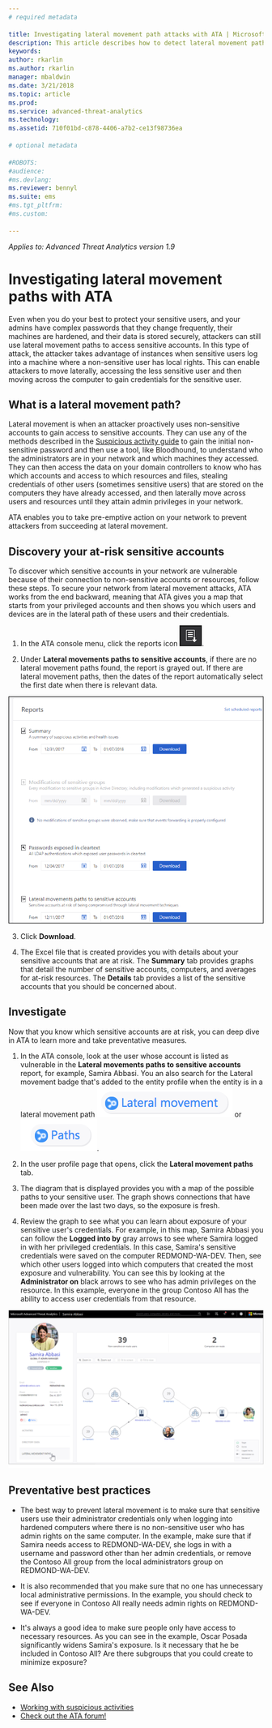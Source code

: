 ```yaml
---
# required metadata

title: Investigating lateral movement path attacks with ATA | Microsoft Docs
description: This article describes how to detect lateral movement path attacks with Advanced Threat Analytics (ATA).
keywords:
author: rkarlin
ms.author: rkarlin
manager: mbaldwin
ms.date: 3/21/2018
ms.topic: article
ms.prod:
ms.service: advanced-threat-analytics
ms.technology:
ms.assetid: 710f01bd-c878-4406-a7b2-ce13f98736ea

# optional metadata

#ROBOTS:
#audience:
#ms.devlang:
ms.reviewer: bennyl
ms.suite: ems
#ms.tgt_pltfrm:
#ms.custom:

---
```


*Applies to: Advanced Threat Analytics version 1.9*

# Investigating lateral movement paths with ATA

Even when you do your best to protect your sensitive users, and your admins have complex passwords that they change frequently, their machines are hardened, and their data is stored securely, attackers can still use lateral movement paths to access sensitive accounts. In this type of attack, the attacker takes advantage of instances when sensitive users log into a machine where a non-sensitive user has local rights. This can enable attackers to move laterally, accessing the less sensitive user and then moving across the computer to gain credentials for the sensitive user. 

## What is a lateral movement path?

Lateral movement is when an attacker proactively uses non-sensitive accounts to gain access to sensitive accounts. They can use any of the methods described in the [Suspicious activity guide](suspicious-activity-guide.md) to gain the initial non-sensitive password and then use a tool, like Bloodhound, to understand who the administrators are in your network and which machines they accessed. They can then access the data on your domain controllers to know who has which accounts and access to which resources and files, stealing credentials of other users (sometimes sensitive users) that are stored on the computers they have already accessed, and then laterally move across users and resources until they attain admin privileges in your network. 

ATA enables you to take pre-emptive action on your network to prevent attackers from succeeding at lateral movement.

## Discovery your at-risk sensitive accounts

To discover which sensitive accounts in your network are vulnerable because of their connection to non-sensitive accounts or resources, follow these steps. To secure your network from lateral movement attacks, ATA works from the end backward, meaning that ATA gives you a map that starts from your privileged accounts and then shows you which users and devices are in the lateral path of these users and their credentials.

1. In the ATA console menu, click the reports icon ![reports icon](./media/ata-report-icon.png).

2. Under **Lateral movements paths to sensitive accounts**, if there are no lateral movement paths found, the report is grayed out. If there are lateral movement paths, then the dates of the report automatically select the first date when there is relevant data. 

 ![reports](./media/reports.png)

3. Click **Download**.

3. The Excel file that is created provides you with details about your sensitive accounts that are at risk. The **Summary** tab provides graphs that detail the number of sensitive accounts, computers, and averages for at-risk resources. The **Details** tab provides a list of the sensitive accounts that you should be concerned about.


## Investigate

Now that you know which sensitive accounts are at risk, you can deep dive in ATA to learn more and take preventative measures.

1. In the ATA console, look at the user whose account is listed as vulnerable in the **Lateral movements paths to sensitive accounts** report, for example, Samira Abbasi. You an also search for the Lateral movement badge that's added to the entity profile when the entity is in a lateral movement path ![lateral icon](./media/lateral-movement-icon.png) or ![path icon](./media/paths-icon.png).

2. In the user profile page that opens, click the **Lateral movement paths** tab.

3. The diagram that is displayed provides you with a map of the possible paths to your sensitive user. The graph shows connections that have been made over the last two days, so the exposure is fresh.

4. Review the graph to see what you can learn about exposure of your sensitive user's credentials. For example, in this map, Samira Abbasi you can follow the **Logged into by** gray arrows to see where Samira logged in with her privileged credentials. In this case, Samira's sensitive credentials were saved on the computer REDMOND-WA-DEV. Then, see which other users logged into which computers that created the most exposure and vulnerability. You can see this by looking at the **Administrator on** black arrows to see who has admin privileges on the resource. In this example, everyone in the group Contoso All has the ability to access user credentials from that resource.  

 ![user profile lateral movement paths](media/user-profile-lateral-movement-paths.png)


## Preventative best practices

- The best way to prevent lateral movement is to make sure that sensitive users use their administrator credentials only when logging into hardened computers where there is no non-sensitive user who has admin rights on the same computer. In the example, make sure that if Samira needs access to REDMOND-WA-DEV, she logs in with a username and password other than her admin credentials, or remove the Contoso All group from the local administrators group on REDMOND-WA-DEV.

- It is also recommended that you make sure that no one has unnecessary local administrative permissions. In the example, you should check to see if everyone in Contoso All really needs admin rights on REDMOND-WA-DEV.

- It's always a good idea to make sure people only have access to necessary resources. As you can see in the example, Oscar Posada significantly widens Samira's exposure. Is it necessary that he be included in Contoso All? Are there subgroups that you could create to minimize exposure?


## See Also
- [Working with suspicious activities](working-with-suspicious-activities.md)
- [Check out the ATA forum!](https://social.technet.microsoft.com/Forums/security/home?forum=mata)
